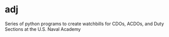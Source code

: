 # adj
Series of python programs to create watchbills for CDOs, ACDOs, and Duty Sections at the U.S. Naval Academy
